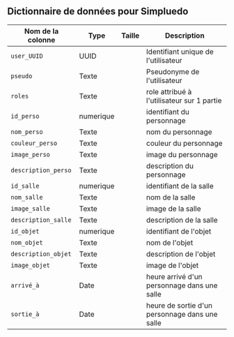 ## Dictionnaire de données pour Simpluedo

| Nom de la colonne  | Type         | Taille       | Description                                      |
|--------------------|--------------|--------------|--------------------------------------------------|
| `user_UUID`        | UUID         |              | Identifiant unique de l'utilisateur              |
| `pseudo`           | Texte        |              | Pseudonyme de l'utilisateur                      |
| `roles`            | Texte        |              | role attribué à l'utilisateur sur 1 partie       |
| `id_perso`         | numerique    |              | identifiant du personnage                        |
| `nom_perso`        | Texte        |              | nom du personnage                                |
| `couleur_perso`    | Texte        |              | couleur du personnage                            |
| `image_perso`      | Texte        |              | image du personnage                              |
| `description_perso`| Texte        |              | description du personnage                        |
| `id_salle`         | numerique    |              | identifiant de la salle                          |
| `nom_salle`        | Texte        |              | nom de la salle                                  |
| `image_salle`      | Texte        |              | image de la salle                                |
| `description_salle`| Texte        |              | description de la salle                          |
| `id_objet`         | numerique    |              | identifiant de l'objet                           |
| `nom_objet`        | Texte        |              | nom de l'objet                                   |
| `description_objet`| Texte        |              | description de l'objet                           |
| `image_objet`      | Texte        |              | image de l'objet                                 |
| `arrivé_à`         | Date         |              | heure arrivé d'un personnage dans une salle      |
| `sortie_à`         | Date         |              | heure de sortie d'un personnage dans une salle   |